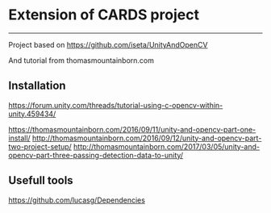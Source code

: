 # Extension of CARDS project
---

Project based on 
https://github.com/iseta/UnityAndOpenCV

And tutorial from thomasmountainborn.com

## Installation

https://forum.unity.com/threads/tutorial-using-c-opencv-within-unity.459434/

https://thomasmountainborn.com/2016/09/11/unity-and-opencv-part-one-install/
http://thomasmountainborn.com/2016/09/12/unity-and-opencv-part-two-project-setup/
http://thomasmountainborn.com/2017/03/05/unity-and-opencv-part-three-passing-detection-data-to-unity/

## Usefull tools

https://github.com/lucasg/Dependencies